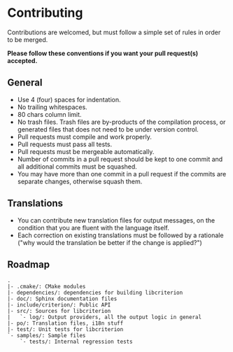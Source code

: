 # Contributing

Contributions are welcomed, but must follow a simple set of rules in order to
be merged.

**Please follow these conventions if you want your pull request(s) accepted.**

## General

* Use 4 (four) spaces for indentation.
* No trailing whitespaces.
* 80 chars column limit.
* No trash files. Trash files are by-products of the compilation process, or
  generated files that does not need to be under version control.
* Pull requests must compile and work properly.
* Pull requests must pass all tests.
* Pull requests must be mergeable automatically.
* Number of commits in a pull request should be kept to one commit and all
  additional commits must be squashed.
* You may have more than one commit in a pull request if the commits are
  separate changes, otherwise squash them.

## Translations

* You can contribute new translation files for output messages, on the
  condition that you are fluent with the language itself.
* Each correction on existing translations must be followed by a
  rationale ("why would the translation be better if the change is applied?")

## Roadmap

    .
    |- .cmake/: CMake modules
    |- dependencies/: dependencies for building libcriterion
    |- doc/: Sphinx documentation files
    |- include/criterion/: Public API
    |- src/: Sources for libcriterion
    |   `- log/: Output providers, all the output logic in general
    |- po/: Translation files, i18n stuff
    |- test/: Unit tests for libcriterion
    `- samples/: Sample files
        `- tests/: Internal regression tests

